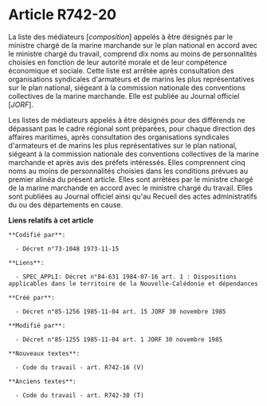 # Article R742-20

La liste des médiateurs [*composition*] appelés à être désignés par le ministre chargé de la marine marchande sur le plan
national en accord avec le ministre chargé du travail, comprend dix noms au moins de personnalités choisies en fonction de
leur autorité morale et de leur compétence économique et sociale. Cette liste est arrêtée après consultation des
organisations syndicales d'armateurs et de marins les plus représentatives sur le plan national, siégeant à la commission
nationale des conventions collectives de la marine marchande. Elle est publiée au Journal officiel [*JORF*].

Les listes de médiateurs appelés à être désignés pour des différends ne dépassant pas le cadre régional sont préparées, pour
chaque direction des affaires maritimes, après consultation des organisations syndicales d'armateurs et de marins les plus
représentatives sur le plan national, siégeant à la commission nationale des conventions collectives de la marine marchande
et après avis des préfets intéressés. Elles comprennent cinq noms au moins de personnalités choisies dans les conditions
prévues au premier alinéa du présent article. Elles sont arrêtées par le ministre chargé de la marine marchande en accord
avec le ministre chargé du travail. Elles sont publiées au Journal officiel ainsi qu'au Recueil des actes administratifs du
ou des départements en cause.

**Liens relatifs à cet article**

	**Codifié par**:

	  - Décret n°73-1048 1973-11-15

	**Liens**:

	  - SPEC_APPLI: Décret n°84-631 1984-07-16 art. 1 : Dispositions applicables dans le territoire de la Nouvelle-Calédonie et dépendances

	**Créé par**:

	  - Décret n°85-1256 1985-11-04 art. 15 JORF 30 novembre 1985

	**Modifié par**:

	  - Décret n°85-1255 1985-11-04 art. 1 JORF 30 novembre 1985

	**Nouveaux textes**:

	  - Code du travail - art. R742-16 (V)

	**Anciens textes**:

	  - Code du travail - art. R742-30 (T)

